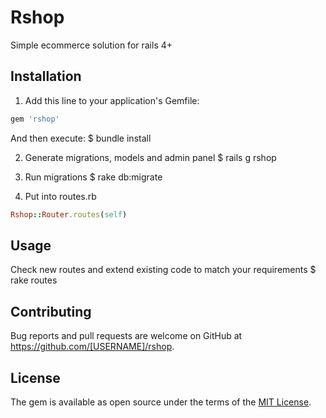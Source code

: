 # Rshop

Simple ecommerce solution for rails 4+


## Installation

1. Add this line to your application's Gemfile:

```ruby
gem 'rshop'
```

And then execute:
    $ bundle install

2. Generate migrations, models and admin panel
    $ rails g rshop

3. Run migrations
    $ rake db:migrate

4. Put into routes.rb
```ruby
Rshop::Router.routes(self)
```

## Usage

Check new routes and extend existing code to match your requirements
    $ rake routes

## Contributing

Bug reports and pull requests are welcome on GitHub at https://github.com/[USERNAME]/rshop.


## License

The gem is available as open source under the terms of the [MIT License](http://opensource.org/licenses/MIT).

